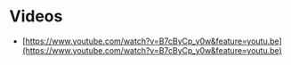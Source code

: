 # Videos

*	[https://www.youtube.com/watch?v=B7cByCp_y0w&feature=youtu.be](https://www.youtube.com/watch?v=B7cByCp_y0w&feature=youtu.be)
